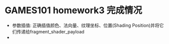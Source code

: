 # GAMES101 homework3 完成情况
* 参数插值: 正确插值颜色、法向量、纹理坐标、位置(Shading Position)并将它们传递给fragment_shader_payload
* 